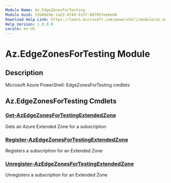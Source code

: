 ```yaml
---
Module Name: Az.EdgeZonesForTesting
Module Guid: 33b08e9e-1a22-4749-915f-8d795fee6ed4
Download Help Link: https://learn.microsoft.com/powershell/module/az.edgezonesfortesting
Help Version: 1.0.0.0
Locale: en-US
---
```


# Az.EdgeZonesForTesting Module
## Description
Microsoft Azure PowerShell: EdgeZonesForTesting cmdlets

## Az.EdgeZonesForTesting Cmdlets
### [Get-AzEdgeZonesForTestingExtendedZone](Get-AzEdgeZonesForTestingExtendedZone.md)
Gets an Azure Extended Zone for a subscription

### [Register-AzEdgeZonesForTestingExtendedZone](Register-AzEdgeZonesForTestingExtendedZone.md)
Registers a subscription for an Extended Zone

### [Unregister-AzEdgeZonesForTestingExtendedZone](Unregister-AzEdgeZonesForTestingExtendedZone.md)
Unregisters a subscription for an Extended Zone

